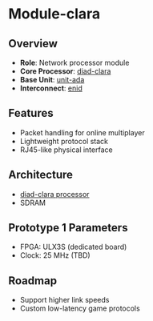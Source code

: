 # Module-clara

## Overview

- **Role**: Network processor module
- **Core Processor**: [diad-clara](../../processors/clara/clara.md)
- **Base Unit**: [unit-ada](../../units/ada/ada.md)
- **Interconnect**: [enid](../../interfaces/enid/enid.md)

## Features

- Packet handling for online multiplayer
- Lightweight protocol stack
- RJ45-like physical interface

## Architecture

- [diad-clara processor](../../processors/clara/clara.md)
- SDRAM

## Prototype 1 Parameters

- FPGA: ULX3S (dedicated board)
- Clock: 25 MHz (TBD)

## Roadmap

- Support higher link speeds
- Custom low-latency game protocols

